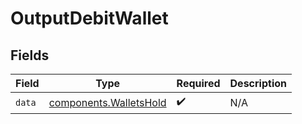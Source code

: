 # OutputDebitWallet


## Fields

| Field                                                            | Type                                                             | Required                                                         | Description                                                      |
| ---------------------------------------------------------------- | ---------------------------------------------------------------- | ---------------------------------------------------------------- | ---------------------------------------------------------------- |
| `data`                                                           | [components.WalletsHold](../../models/components/walletshold.md) | :heavy_check_mark:                                               | N/A                                                              |